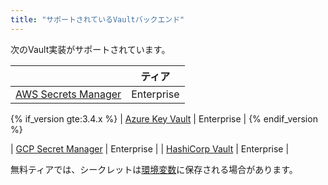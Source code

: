 ```yaml
---
title: "サポートされているVaultバックエンド"
---
```

次のVault実装がサポートされています。

|                                                                                           |    ティア     |
|-------------------------------------------------------------------------------------------|------------|
| [AWS Secrets Manager](/gateway/{{page.release}}/kong-enterprise/secrets-management/backends/aws-sm/) | Enterprise |

{% if_version gte:3.4.x %}
| [Azure Key Vault](/gateway/{{page.release}}/kong-enterprise/secrets-management/backends/azure-key-vaults/) | Enterprise |
{% endif_version %}

| [GCP Secret Manager](/gateway/{{page.release}}/kong-enterprise/secrets-management/backends/gcp-sm/)      | Enterprise |
| [HashiCorp Vault](/gateway/{{page.release}}/kong-enterprise/secrets-management/backends/hashicorp-vault/) | Enterprise |

無料ティアでは、シークレットは[環境変数](/gateway/{{page.release}}/kong-enterprise/secrets-management/backends/env/)に保存される場合があります。

